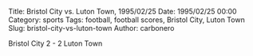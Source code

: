 Title: Bristol City vs. Luton Town, 1995/02/25
Date: 1995/02/25 00:00
Category: sports
Tags: football, football scores, Bristol City, Luton Town
Slug: bristol-city-vs-luton-town
Author: carbonero


Bristol City 2 - 2 Luton Town
